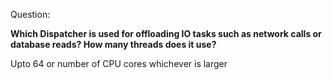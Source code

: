 Question:

**Which Dispatcher is used for offloading IO tasks such as network calls or database reads? How many threads does it use?**

<div class="hint">
  Upto 64 or number of CPU cores whichever is larger
</div>
